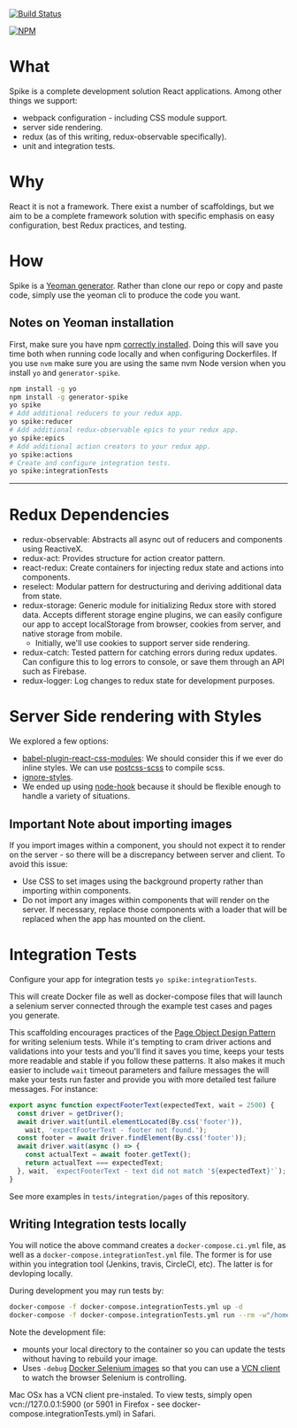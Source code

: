 [![Build Status](https://travis-ci.org/AnalyticsFire/generator-spike.svg?branch=develop)](https://travis-ci.org/AnalyticsFire/generator-spike)

[![NPM](https://nodei.co/npm/generator-spike.png)](https://npmjs.org/package/generator-spike)

# What

Spike is a complete development solution React applications. Among other things we support:

* webpack configuration - including CSS module support.
* server side rendering.
* redux (as of this writing, redux-observable specifically).
* unit and integration tests.

# Why

React it is not a framework. There exist a number of scaffoldings, but we aim to be a complete framework solution with specific emphasis on easy configuration, best Redux practices, and testing.

# How

Spike is a [Yeoman generator](http://yeoman.io/generators/). Rather than clone our repo or copy and paste code, simply use the yeoman cli to produce the code you want.

## Notes on Yeoman installation

First, make sure you have npm [correctly installed](https://docs.npmjs.com/getting-started/fixing-npm-permissions). Doing this will save you time both when running code locally and when configuring Dockerfiles. If you use `nvm` make sure you are using the same nvm Node version when you install `yo` and `generator-spike`.

```sh
npm install -g yo
npm install -g generator-spike
yo spike
# Add additional reducers to your redux app.
yo spike:reducer
# Add additional redux-observable epics to your redux app.
yo spike:epics
# Add additional action creators to your redux app.
yo spike:actions
# Create and configure integration tests.
yo spike:integrationTests
```
---

# Redux Dependencies

* redux-observable: Abstracts all async out of reducers and components using ReactiveX.
* redux-act: Provides structure for action creator pattern.
* react-redux: Create containers for injecting redux state and actions into components.
* reselect: Modular pattern for destructuring and deriving additional data from state.
* redux-storage: Generic module for initializing Redux store with stored data. Accepts different storage engine plugins, we can easily configure our app to accept localStorage from browser, cookies from server, and native storage from mobile.
  * Initially, we'll use cookies to support server side rendering.
* redux-catch: Tested pattern for catching errors during redux updates. Can configure this to log errors to console, or save them through an API such as Firebase.
* redux-logger: Log changes to redux state for development purposes.

# Server Side rendering with Styles

We explored a few options:

* [babel-plugin-react-css-modules](https://www.npmjs.com/package/babel-plugin-react-css-modules): We should consider this if we ever do inline styles. We can use [postcss-scss](https://www.npmjs.com/package/postcss-scss) to compile scss.
* [ignore-styles](https://www.npmjs.com/package/ignore-styles).
* We ended up using [node-hook](https://www.npmjs.com/package/node-hook) because it should be flexible enough to handle a variety of situations.

## Important Note about importing images

If you import images within a component, you should not expect it to render on the server - so there will be a discrepancy between server and client. To avoid this issue:

* Use CSS to set images using the background property rather than importing within components.
* Do not import any images within components that will render on the server. If necessary, replace those components with a loader that will be replaced when the app has mounted on the client.

# Integration Tests

Configure your app for integration tests `yo spike:integrationTests`.

This will create Docker file as well as docker-compose files that will launch a selenium server connected through the example test cases and pages you generate.

This scaffolding encourages practices of the [Page Object Design Pattern](http://www.seleniumhq.org/docs/06_test_design_considerations.jsp#page-object-design-pattern) for writing selenium tests. While it's tempting to cram driver actions and validations into your tests and you'll find it saves you time, keeps your tests more readable and stable if you follow these patterns. It also makes it much easier to include `wait` timeout parameters and failure messages the will make your tests run faster and provide you with more detailed test failure messages. For instance:

```js
export async function expectFooterText(expectedText, wait = 2500) {
  const driver = getDriver();
  await driver.wait(until.elementLocated(By.css('footer')),
    wait, 'expectFooterText - footer not found.');
  const footer = await driver.findElement(By.css('footer'));
  await driver.wait(async () => {
    const actualText = await footer.getText();
    return actualText === expectedText;
  }, wait, `expectFooterText - text did not match '${expectedText}'`);
}
```

See more examples in `tests/integration/pages` of this repository.

## Writing Integration tests locally

You will notice the above command creates a `docker-compose.ci.yml` file, as well as a `docker-compose.integrationTest.yml` file. The former is for use within you integration tool (Jenkins, travis, CircleCI, etc). The latter is for devloping locally.

During development you may run tests by:

```sh
docker-compose -f docker-compose.integrationTests.yml up -d
docker-compose -f docker-compose.integrationTests.yml run --rm -w"/home/app/code" app npm run test:integration
```

Note the development file:
* mounts your local directory to the container so you can update the tests without having to rebuild your image.
* Uses `-debug` [Docker Selenium images](https://github.com/SeleniumHQ/docker-selenium) so that you can use a [VCN client](http://www.davidtheexpert.com/post.php?id=5) to watch the browser Selenium is controlling.

Mac OSx has a VCN client pre-instaled. To view tests, simply open vcn://127.0.0.1:5900 (or 5901 in Firefox - see docker-compose.integrationTests.yml) in Safari.
